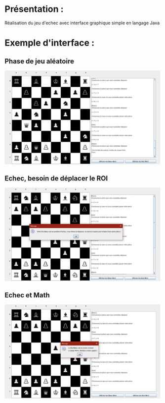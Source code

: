 <h1>Présentation :</h1>
Réalisation du jeu d'echec avec interface graphique simple en langage Java


<h1>Exemple d'interface :</h1>

<h2>Phase de jeu aléatoire</h2>
<p align="center">
  <img src="docs/images/Jeu_echec.PNG" title="Phase de jeu">
</p>

<h2>Echec, besoin de déplacer le ROI</h2>
<p align="center">
  <img src="docs/images/Jeu_echec_deplacer.PNG" title="Echec">
</p>

<h2>Echec et Math</h2>
<p align="center">
  <img src="docs/images/Jeu_echec_math.PNG" title="Echec et Math">
</p>